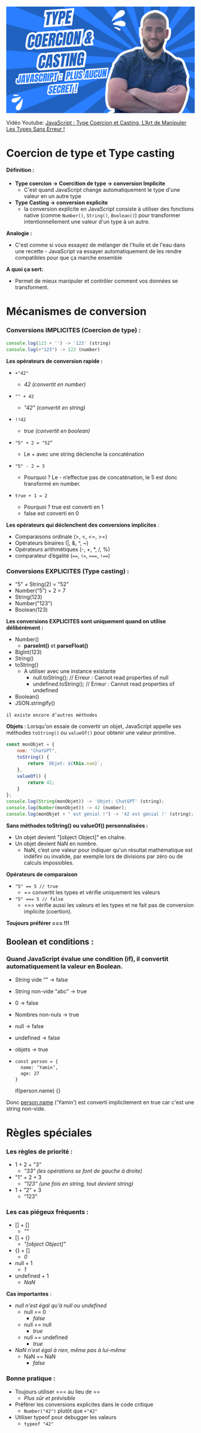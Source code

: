 ![Texte alternatif](https://github.com/yamsdmc/formation-javascript/blob/main/type-coercion_casting/image.png?raw=true)

Vidéo Youtube: [JavaScript : Type Coercion et Casting, L’Art de Manipuler Les Types Sans Erreur !
](https://www.youtube.com/watch?v=cts57eMLDMc&t=655s)

# Coercion de type et Type casting

#### Définition :

- **Type coercion -> Coercition de type →  conversion Implicite**
    - C'est quand JavaScript change automatiquement le type d'une valeur en un autre type
- **Type Casting → conversion explicite**
    - la conversion explicite en JavaScript consiste à utiliser des fonctions native (comme `Number()`, `String()`, `Boolean()`) pour transformer intentionnellement une valeur d'un type à un autre.

**Analogie :**

- C'est comme si vous essayez de mélanger de l'huile et de l'eau dans une recette - JavaScript va essayer automatiquement de les rendre compatibles pour que ça marche ensemble

**A quoi ça sert:**

- Permet de mieux manipuler et contrôler comment vos données se transforment.

# Mécanismes de conversion

### **Conversions IMPLICITES (**Coercion de type**) :**

```jsx
console.log(123 + '') -> '123' (string)
console.log(+"123") -> 123 (number)
```

**Les opérateurs de conversion rapide :**

- `+"42"`
    - *42 (convertit en number)*
- `"" + 42`
  - *"42" (convertit en string)*
- `!!42`
    - *true (convertit en boolean)*

- `"5" + 2 = "52”`
    - Le + avec une string déclenche la concaténation
- `"5" - 2 = 3`
    - Pourquoi ? Le - n’effectue pas de concaténation, le 5 est donc transformé en number.
- `true + 1 = 2`
    - Pourquoi ? true est converti en 1
    - false est converti en 0

**Les opérateurs qui déclenchent des conversions implicites** :

- Comparaisons ordinale (>, <, <=, >=)
- Opérateurs binaires (|, &, ^, ~)
- Opérateurs arithmétiques (-, +, *, /, %)
- comparateur d’égalité (`==`, `!=`, `===`, `!==`)

### **Conversions EXPLICITES (**Type casting**) :**

- "5" + String(2) = "52”
- Number(“5”) + 2 = 7
- String(123)
- Number("123")
- Boolean(123)

**Les conversions EXPLICITES sont uniquement quand on utilise délibérément :**

- Number()
    - **parseInt()** et **parseFloat()**
- BigInt(123)
- String()
- toString()
    - A utiliser avec une instance existante
        - null.toString();       // Erreur : Cannot read properties of null
        - undefined.toString();  // Erreur : Cannot read properties of undefined
- Boolean()
- JSON.stringify()

`il existe encore d’autres méthodes`

**Objets** : Lorsqu'on essaie de convertir un objet, JavaScript appelle ses méthodes `toString()` ou `valueOf()` pour obtenir une valeur primitive.

```jsx
const monObjet = {
	nom: "ChatGPT",
	toString() {
		return `Objet: ${this.nom}`;
	},
	valueOf() {
		return 42;
	}
};
console.log(String(monObjet)) -> 'Objet: ChatGPT' (string);
console.log(Number(monObjet)) -> 42 (number);
console.log(monObjet + " est génial !") -> '42 est génial !' (string);
```

**Sans méthodes toString() ou valueOf() personnalisées :**

- Un objet devient "[object Object]" en chaîne.
- Un objet devient NaN en nombre.
    - NaN, c’est une valeur pour indiquer qu'un résultat mathématique est indéfini ou invalide, par exemple lors de divisions par zéro ou de calculs impossibles.

**Opérateurs de comparaison**

- `"5" == 5 // true`
    - == convertit les types et vérifie uniquement les valeurs
- `"5" === 5 // false`
    - === vérifie aussi les valeurs et les types et ne fait pas de conversion implicite (coertion).

**Toujours préférer === !!!**

## Boolean et conditions :

### **Quand JavaScript évalue une condition (if), il convertit automatiquement la valeur en Boolean.**

- String vide "" → false
- String non-vide "abc" → true
- 0 → false
- Nombres non-nuls → true
- null → false
- undefined → false
- objets → true

- ```
  const person = {
    name: ‘Yamin’,
    age: 27
  }
  ```

  if(person.name) {}


Donc [person.name](http://person.name/) ('Yamin') est converti implicitement en true car c'est une string non-vide.

# Règles spéciales

### **Les règles de priorité :**

- 1 + 2 + "3"
    - *"33" (les opérations se font de gauche à droite)*
- "1" + 2 + 3
    - *"123" (une fois en string, tout devient string)*
- 1 + ”2” + 3
    - “123”

### **Les cas piégeux fréquents :**

- [] + []
    - *""*
- [] + {}
    - *"[object Object]"*
- {} + []
    - *0*
- null + 1
    - *1*
- undefined + 1
    - *NaN*

**Cas importantes** :

- *null n'est égal qu'à null ou undefined*
    - null == 0
        - *false*
    - null == null
        - *true*
    - null == undefined
        - *true*
- *NaN n'est égal à rien, même pas à lui-même*
    - NaN == NaN
        - *false*

### **Bonne pratique :**

- Toujours utiliser === au lieu de ==
    - *Plus sûr et prévisible*
- Préférer les conversions explicites dans le code critique
    - `Number("42")` plutôt que `+"42"`
- Utiliser typeof pour debugger les valeurs
    - `typeof "42"`